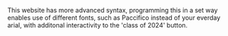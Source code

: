 This website has more advanced syntax, programming this in a set way enables use of different fonts, such as Paccifico instead of your everday arial, with 
additonal interactivity to the 'class of 2024' button.
